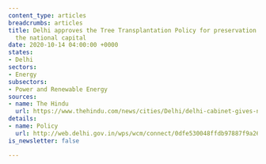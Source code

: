 ```yaml
---
content_type: articles
breadcrumbs: articles
title: Delhi approves the Tree Transplantation Policy for preservation of trees in
  the national capital
date: 2020-10-14 04:00:00 +0000
states:
- Delhi
sectors:
- Energy
subsectors:
- Power and Renewable Energy
sources:
- name: The Hindu
  url: https://www.thehindu.com/news/cities/Delhi/delhi-cabinet-gives-nod-for-tree-transplantation-policy/article32817172.ece
details:
- name: Policy
  url: http://web.delhi.gov.in/wps/wcm/connect/0dfe530048ffdb97887f9a26edbf4824/Tpolicy.pdf?MOD=AJPERES&lmod=807584386&CACHEID=0dfe530048ffdb97887f9a26edbf4824
is_newsletter: false

---
```

